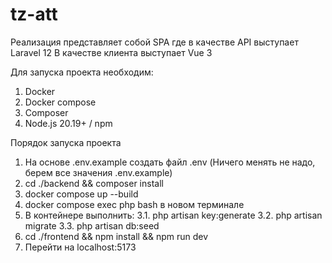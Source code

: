 # tz-att

Реализация представляет собой SPA где в качестве API выступает Laravel 12
В качестве клиента выступает Vue 3 

Для запуска проекта необходим:
1. Docker
2. Docker compose
3. Composer
4. Node.js 20.19+ / npm

Порядок запуска проекта

1. На основе .env.example создать файл .env (Ничего менять не надо, берем все значения .env.example)
2. cd ./backend && composer install
3. docker compose up --build
4. docker compose exec php bash в новом терминале
5. В контейнере выполнить: 
    3.1. php artisan key:generate
    3.2. php artisan migrate
    3.3. php artisan db:seed
6. cd ./frontend && npm install && npm run dev
7. Перейти на localhost:5173